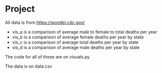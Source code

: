# Project

All data is from https://wonder.cdc.gov/

* vis_a is a comparison of average male to female to total deaths per year
* vis_b is a comparison of average female deaths per year by state
* vis_c is a comparison of average total deaths per year by state
* vis_d is a comparison of average male deaths per year by state

The code for all of these are on visuals.py

The data is on data.csv